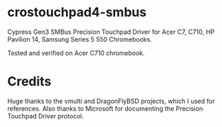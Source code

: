 # crostouchpad4-smbus
Cypress Gen3 SMBus Precision Touchpad Driver for Acer C7, C710, HP Pavilion 14, Samsung Series 5 550 Chromebooks.

Tested and verified on Acer C710 chromebook.

# Credits

Huge thanks to the vmulti and DragonFlyBSD projects, which I used for references. Also thanks to Microsoft for documenting the Precision Touchpad Driver protocol.
